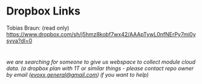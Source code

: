 # Dropbox Links


Tobias Braun: (read only) https://www.dropbox.com/sh/j5hmz8kobf7wx42/AAApTywL0nfNErPy7mi0ysyva?dl=0




#

*we are searching for someone to give us webspace to collect module cloud data. (a dropbox plan with 1T or 
similar things - please contact repo owner by email (evoxx.general@gmail.com) if you want to help)* 


